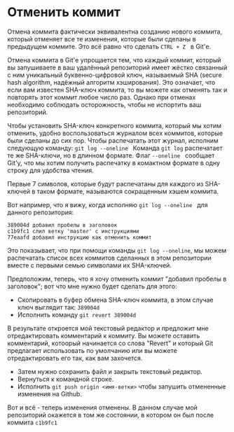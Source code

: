 # Отменить коммит

Отмена коммита фактически эквивалентна созданию нового коммита, который отменяет все те изменения, которые были сделаны в предыдущем коммите. 
Это всё равно что сделать ```CTRL + Z ``` в Git'е.

Отмена коммита в Git'е упрощается тем, что каждый коммит, который вы запушиваете в ваш удалённый репозиторий имеет жёстко связанный с ним уникальный 
буквенно-цифровой ключ, называемый SHA (secure hash algorithm, надёжный алгоритм хэширования).
Это означает, что если вам известен SHA-ключ коммита, то вы можете как отменять так и повторять этот коммит любое число раз. 
Однако при отменах необходимо соблюдать осторожность, чтобы не испортить ваш репозиторий.


Чтобы установить SHA-ключ конкретного коммита, который мы хотим отменить, удобно воспользоваться
журналом всех коммитов, которые были сделаны до сих пор. 
Чтобы распечатать этот журнал, исполним следующую команду:
```git log --oneline ```
Команда ```git log``` распечатает те же SHA-ключи, но в длинном формате.
Флаг ```--oneline ```  сообщает Git'у, что мы хотим получить распечатку в комактном формате в одну строку 
для удобства чтения. 

Первые 7 символов, которые будут распечатаны для каждого из SHA-ключей в таком формате, называются сокращенным хэшем коммита.

Вот например, что я вижу, когда исполняю ```git log --oneline ``` для данного репозитория:
```
389004d добавил пробелы в заголовок
c1b9fc1 слил ветку 'master' с инструкциями
77eaafd добавил инструкцию как отменить коммит 
```

Это показывает, что при помощи команды ```git log --oneline```, мы можем распечатать список всех коммитов сделанных в этом репозитории
вместе с первыми семью символами их SHA-ключей.

Предположим, теперь, что я хочу отменить коммит "добавил пробелы в заголовок"; вот что мне нужно будет сделать для этого:

*   Скопировать в буфер обмена SHA-ключ коммита, в этом случае ключ выглядит так: ```389004d```
*   Исполнить команду ```git revert 389004d```

В результате откроется мой текстовый редактор и предложит мне отредактировать комментарий к коммиту.
Вы можете оставить комментарий, котоорый начинается со слова "Revert" и который Git предлагает использовать по умолчанию
или вы можете отредактировать его так, как вам захочется.

*   Затем нужно сохранить файл и закрыть текстовый редактор.
*   Вернуться к командной строке.
*   Исполнить ```git push origin <имя-ветки>``` чтобы запушить отмененные изменения на Github.

Вот и всё  - теперь изменения отменены. В данном случае мой репозиторий окажется в том же состоянии, в котором он был после коммита  ```c1b9fc1```
